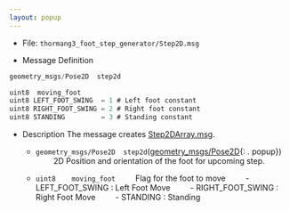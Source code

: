 ```yaml
---
layout: popup
---
```


- File: `thormang3_foot_step_generator/Step2D.msg`

- Message Definition
 ```c
 geometry_msgs/Pose2D  step2d

 uint8  moving_foot
 uint8 LEFT_FOOT_SWING  = 1 # Left foot constant
 uint8 RIGHT_FOOT_SWING = 2 # Right foot constant
 uint8 STANDING         = 3 # Standing constant
 ```


- Description
The message creates [Step2DArray.msg].

    * `geometry_msgs/Pose2D  step2d`([geometry_msgs/Pose2D]{: . popup})
&emsp;&emsp; 2D Position and orientation of the foot for upcoming step.

    * `uint8    moving_foot`
&emsp;&emsp; Flag for the foot to move
&emsp;&emsp; - LEFT_FOOT_SWING  : Left Foot Move
&emsp;&emsp; - RIGHT_FOOT_SWING : Right Foot Move
&emsp;&emsp; - STANDING         : Standing

[Step2DArray.msg]: /docs/en/popup/Step2DArray.msg/
[geometry_msgs/Pose2D]: /docs/en/popup/gemetry_msgs_Pose2D_msg/
